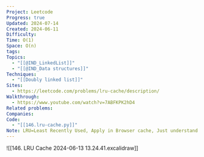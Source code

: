 ```yaml
---
Project: Leetcode
Progress: true
Updated: 2024-07-14
Created: 2024-06-11
Difficulty: 
Time: O(1)
Space: O(n)
tags: 
Topics:
  - "[[@IND_LinkedList]]"
  - "[[@IND_Data structures]]"
Techniques:
  - "[[Doubly linked list]]"
Sites:
  - https://leetcode.com/problems/lru-cache/description/
Walkthrough:
  - https://www.youtube.com/watch?v=7ABFKPK2hD4
Related problems: 
Companies: 
Code:
  - "[[146.lru-cache.py]]"
Note: LRU=Least Recently Used, Apply in Browser cache, Just understand the excalidraw graph will be able to complete the code easily
---
```


![[146. LRU Cache 2024-06-13 13.24.41.excalidraw]]


